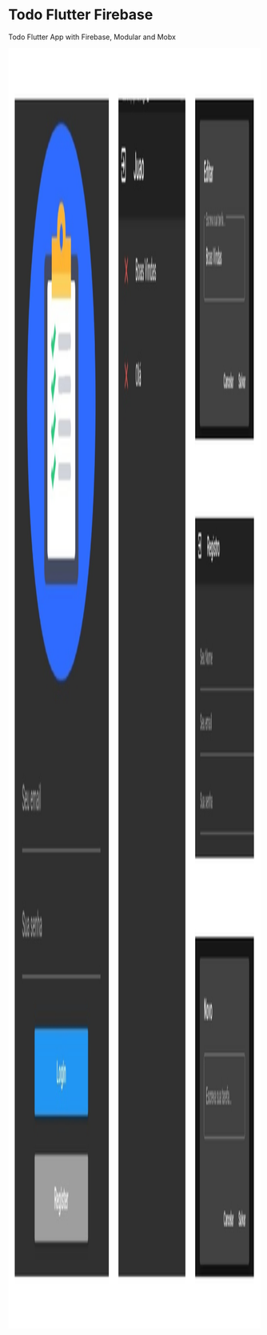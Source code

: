# Todo Flutter Firebase
Todo Flutter App with Firebase, Modular and Mobx

<p align="center">
<img src="/previa.jpg" width="1600" height="2560" />
</p>
